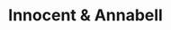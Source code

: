 ---
title: Innocent & Annabell
year: 1921
opening_date: 1921-11-08
closing_date: 
layout: productions
image:
image_caption:
image_credit:
playbill:
category:
Theatre: Theatre Jacksonville
cast:
  Mr. Innocent: Mr. J. B. Lucy
  Mrs. Annabell Wells: Elizabeth Palmer Tyler
  Mrs. Innocent: Nancy C. Osborne
  Esther: Ethel Kelman
crew:
  Director: Tracy L'Engle
  Props: John A. Cunningham
  Stage Decoration: 
    - Katherine Wilson
    - Mrs. Strawn Perry
  
external_links:
---